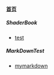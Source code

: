 
#### [首页](?file=home-首页)

##### ShaderBook
- [test](?file=001-ShaderBook/001-test "test")

##### MarkDownTest
- [mymarkdown](?file=002-MarkDownTest/001-mymarkdown "mymarkdown")
